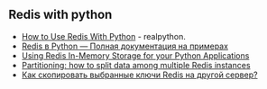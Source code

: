 ## Redis with python

- [How to Use Redis With Python](https://realpython.com/python-redis/) - realpython.
- [Redis в Python — Полная документация на примерах](https://python-scripts.com/redis)
- [Using Redis In-Memory Storage for your Python Applications](https://hackingandslacking.com/using-redis-in-memory-storage-for-your-python-applications-9b46a0b2feb5)
- [Partitioning: how to split data among multiple Redis instances](https://redis.io/topics/partitioning)
- [Как скопировать выбранные ключи Redis на другой сервер?](https://ruhighload.com/%D0%9A%D0%B0%D0%BA+%D1%81%D0%BA%D0%BE%D0%BF%D0%B8%D1%80%D0%BE%D0%B2%D0%B0%D1%82%D1%8C+%D0%B2%D1%8B%D0%B1%D1%80%D0%B0%D0%BD%D0%BD%D1%8B%D0%B5+%D0%BA%D0%BB%D1%8E%D1%87%D0%B8+redis+%D0%BD%D0%B0+%D0%B4%D1%80%D1%83%D0%B3%D0%BE%D0%B9+%D1%81%D0%B5%D1%80%D0%B2%D0%B5%D1%80%3F)
